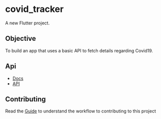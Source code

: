 # covid_tracker

A new Flutter project.

## Objective

To build an app that uses a basic API to fetch details regarding Covid19.

## Api

- [Docs](https://disease.sh/docs/)
- [API](https://disease.sh/v2/all)

## Contributing

Read the [Guide]() to understand the workflow to contributing to this project